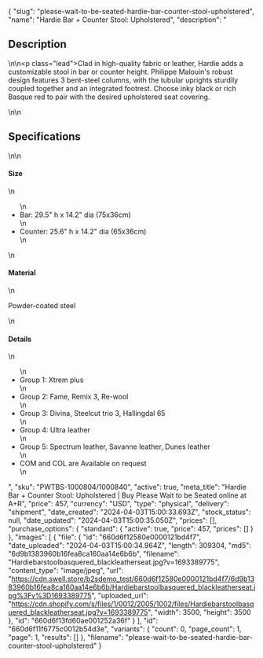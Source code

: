 {
  "slug": "please-wait-to-be-seated-hardie-bar-counter-stool-upholstered",
  "name": "Hardie Bar + Counter Stool: Upholstered",
  "description": "<h2>Description</h2>\n<!-- split -->\n<p class=\"lead\">Clad in high-quality fabric or leather, Hardie adds a customizable stool in bar or counter height. Philippe Malouin's robust design features 3 bent-steel columns, with the tubular uprights sturdily coupled together and an integrated footrest. Choose inky black or rich Basque red to pair with the desired upholstered seat covering.  </p>\n<!-- split -->\n<h2>Specifications</h2>\n<!-- split -->\n<h4>Size</h4>\n<ul>\n<li>Bar: 29.5\" h x 14.2\" dia (75x36cm)</li>\n<li>Counter: 25.6\" h x 14.2\" dia (65x36cm)</li>\n</ul>\n<h4>Material</h4>\n<p><span>Powder-coated steel</span></p>\n<h4>Details</h4>\n<ul>\n<li>Group 1: Xtrem plus</li>\n<li>Group 2: Fame, Remix 3, Re-wool</li>\n<li>Group 3: Divina, Steelcut trio 3, Hallingdal 65</li>\n<li>Group 4: Ultra leather</li>\n<li>Group 5: Spectrum leather, Savanne leather, Dunes leather</li>\n<li>COM and COL are Available on request</li>\n</ul>",
  "sku": "PWTBS-1000804/1000840",
  "active": true,
  "meta_title": "Hardie Bar + Counter Stool: Upholstered | Buy Please Wait to be Seated online at A+R",
  "price": 457,
  "currency": "USD",
  "type": "physical",
  "delivery": "shipment",
  "date_created": "2024-04-03T15:00:33.693Z",
  "stock_status": null,
  "date_updated": "2024-04-03T15:00:35.050Z",
  "prices": [],
  "purchase_options": {
    "standard": {
      "active": true,
      "price": 457,
      "prices": []
    }
  },
  "images": [
    {
      "file": {
        "id": "660d6f12580e0000121bd4f7",
        "date_uploaded": "2024-04-03T15:00:34.964Z",
        "length": 309304,
        "md5": "6d9b1383960b16fea8ca160aa14e6b6b",
        "filename": "Hardiebarstoolbasquered_blackleatherseat.jpg?v=1693389775",
        "content_type": "image/jpeg",
        "url": "https://cdn.swell.store/b2sdemo_test/660d6f12580e0000121bd4f7/6d9b1383960b16fea8ca160aa14e6b6b/Hardiebarstoolbasquered_blackleatherseat.jpg%3Fv%3D1693389775",
        "uploaded_url": "https://cdn.shopify.com/s/files/1/0012/2005/1002/files/Hardiebarstoolbasquered_blackleatherseat.jpg?v=1693389775",
        "width": 3500,
        "height": 3500
      },
      "id": "660d6f13fd60ae001252a36f"
    }
  ],
  "id": "660d6f11f6775c0012b54d3e",
  "variants": {
    "count": 0,
    "page_count": 1,
    "page": 1,
    "results": []
  },
  "filename": "please-wait-to-be-seated-hardie-bar-counter-stool-upholstered"
}